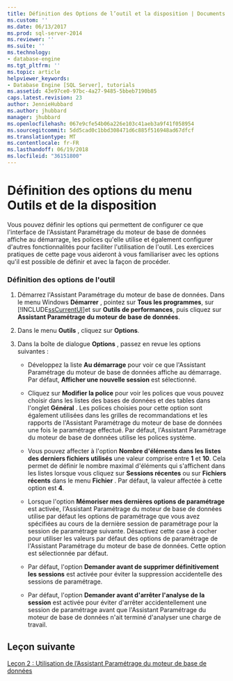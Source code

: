 ```yaml
---
title: Définition des Options de l’outil et la disposition | Documents Microsoft
ms.custom: ''
ms.date: 06/13/2017
ms.prod: sql-server-2014
ms.reviewer: ''
ms.suite: ''
ms.technology:
- database-engine
ms.tgt_pltfrm: ''
ms.topic: article
helpviewer_keywords:
- Database Engine [SQL Server], tutorials
ms.assetid: 43e97ce0-97bc-4a27-9485-5bbeb7190b85
caps.latest.revision: 23
author: JennieHubbard
ms.author: jhubbard
manager: jhubbard
ms.openlocfilehash: 067e9cfe54b06a226e103c41aeb3a9f41f058954
ms.sourcegitcommit: 5dd5cad0c1bbd308471d6c885f516948ad67dfcf
ms.translationtype: MT
ms.contentlocale: fr-FR
ms.lasthandoff: 06/19/2018
ms.locfileid: "36151800"
---
```

# <a name="setting-tool-options-and-layout"></a>Définition des options du menu Outils et de la disposition
  Vous pouvez définir les options qui permettent de configurer ce que l'interface de l'Assistant Paramétrage du moteur de base de données affiche au démarrage, les polices qu'elle utilise et également configurer d'autres fonctionnalités pour faciliter l'utilisation de l'outil. Les exercices pratiques de cette page vous aideront à vous familiariser avec les options qu'il est possible de définir et avec la façon de procéder.  
  
### <a name="set-the-tool-options"></a>Définition des options de l'outil  
  
1.  Démarrez l'Assistant Paramétrage du moteur de base de données. Dans le menu Windows **Démarrer** , pointez sur **Tous les programmes**, sur [!INCLUDE[ssCurrentUI](../../includes/sscurrentui-md.md)]et sur **Outils de performances**, puis cliquez sur **Assistant Paramétrage du moteur de base de données**.  
  
2.  Dans le menu **Outils** , cliquez sur **Options**.  
  
3.  Dans la boîte de dialogue **Options** , passez en revue les options suivantes :  
  
    -   Développez la liste **Au démarrage** pour voir ce que l'Assistant Paramétrage du moteur de base de données affiche au démarrage. Par défaut, **Afficher une nouvelle session** est sélectionné.  
  
    -   Cliquez sur **Modifier la police** pour voir les polices que vous pouvez choisir dans les listes des bases de données et des tables dans l'onglet **Général** . Les polices choisies pour cette option sont également utilisées dans les grilles de recommandations et les rapports de l'Assistant Paramétrage du moteur de base de données une fois le paramétrage effectué. Par défaut, l'Assistant Paramétrage du moteur de base de données utilise les polices système.  
  
    -   Vous pouvez affecter à l'option **Nombre d'éléments dans les listes des derniers fichiers utilisés** une valeur comprise entre **1** et **10**. Cela permet de définir le nombre maximal d'éléments qui s'affichent dans les listes lorsque vous cliquez sur **Sessions récentes** ou sur **Fichiers récents** dans le menu **Fichier** . Par défaut, la valeur affectée à cette option est **4**.  
  
    -   Lorsque l'option **Mémoriser mes dernières options de paramétrage** est activée, l'Assistant Paramétrage du moteur de base de données utilise par défaut les options de paramétrage que vous avez spécifiées au cours de la dernière session de paramétrage pour la session de paramétrage suivante. Désactivez cette case à cocher pour utiliser les valeurs par défaut des options de paramétrage de l'Assistant Paramétrage du moteur de base de données. Cette option est sélectionnée par défaut.  
  
    -   Par défaut, l'option **Demander avant de supprimer définitivement les sessions** est activée pour éviter la suppression accidentelle des sessions de paramétrage.  
  
    -   Par défaut, l'option **Demander avant d'arrêter l'analyse de la session** est activée pour éviter d'arrêter accidentellement une session de paramétrage avant que l'Assistant Paramétrage du moteur de base de données n'ait terminé d'analyser une charge de travail.  
  
## <a name="next-lesson"></a>Leçon suivante  
 [Leçon 2 : Utilisation de l’Assistant Paramétrage du moteur de base de données](../../relational-databases/performance/database-engine-tuning-advisor.md)  
  
  